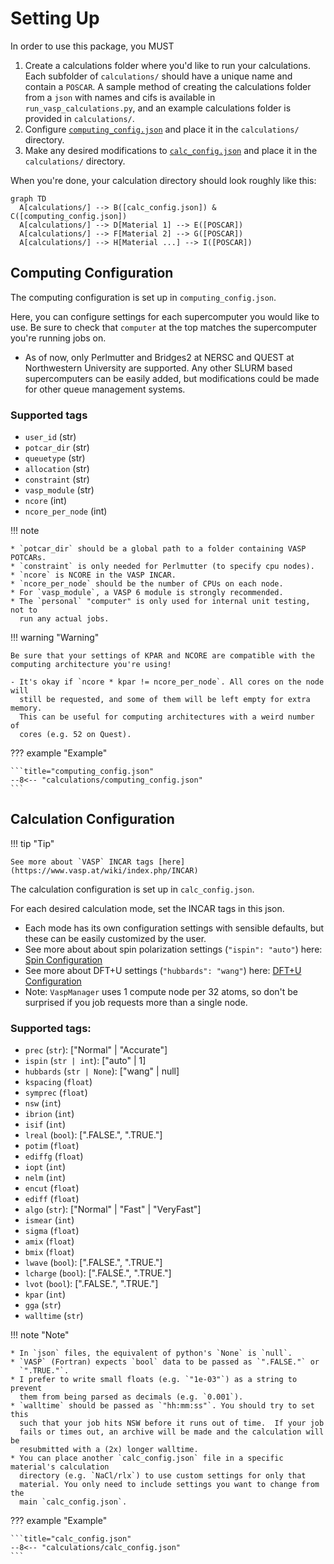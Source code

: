 # Setting Up

In order to use this package, you MUST

1. Create a calculations folder where you'd like to run your calculations.
   Each subfolder of `calculations/` should have a unique name and contain a
   `POSCAR`. A sample method of creating the calculations folder from a `json`
   with names and cifs is available in `run_vasp_calculations.py`, and an
   example calculations folder is provided in `calculations/`.
2. Configure [`computing_config.json`](#computing-configuration) and place it
   in the `calculations/` directory.
3. Make any desired modifications to
   [`calc_config.json`](#calculation-configuration) and place it in the
   `calculations/` directory.

When you're done, your calculation directory should look roughly like this:
```mermaid
graph TD
  A[calculations/] --> B([calc_config.json]) & C([computing_config.json])
  A[calculations/] --> D[Material 1] --> E([POSCAR])
  A[calculations/] --> F[Material 2] --> G([POSCAR])
  A[calculations/] --> H[Material ...] --> I([POSCAR])
```


## Computing Configuration

The computing configuration is set up in `computing_config.json`.

Here, you can configure settings for each supercomputer you would like to use.
Be sure to check that `computer` at the top matches the supercomputer you're
running jobs on.

- As of now, only Perlmutter and Bridges2 at NERSC and QUEST at Northwestern
  University are supported. Any other SLURM based supercomputers can be easily
  added, but modifications could be made for other queue management systems.

### Supported tags

* `user_id` (str)
* `potcar_dir` (str)
* `queuetype` (str)
* `allocation` (str)
* `constraint` (str)
* `vasp_module` (str)
* `ncore` (int)
* `ncore_per_node` (int)

!!! note

    * `potcar_dir` should be a global path to a folder containing VASP POTCARs.
    * `constraint` is only needed for Perlmutter (to specify cpu nodes).
    * `ncore` is NCORE in the VASP INCAR.
    * `ncore_per_node` should be the number of CPUs on each node.
    * For `vasp_module`, a VASP 6 module is strongly recommended.
    * The `personal` "computer" is only used for internal unit testing, not to
      run any actual jobs.

!!! warning "Warning"

    Be sure that your settings of KPAR and NCORE are compatible with the
    computing architecture you're using!

    - It's okay if `ncore * kpar != ncore_per_node`. All cores on the node will
      still be requested, and some of them will be left empty for extra memory.
      This can be useful for computing architectures with a weird number of
      cores (e.g. 52 on Quest).

??? example "Example"

    ```title="computing_config.json"
    --8<-- "calculations/computing_config.json"
    ```


## Calculation Configuration

!!! tip "Tip"

    See more about `VASP` INCAR tags [here](https://www.vasp.at/wiki/index.php/INCAR)

The calculation configuration is set up in `calc_config.json`.

For each desired calculation mode, set the INCAR tags in this json.

* Each mode has its own configuration settings with sensible defaults, but these can be easily customized by the user.
* See more about about spin polarization settings (`"ispin": "auto"`) here:
  [Spin Configuration](user_config/spin.md)
* See more about DFT+U settings (`"hubbards": "wang"`) here:
  [DFT+U Configuration](user_config/hubbards.md)
* Note: `VaspManager` uses 1 compute node per 32 atoms, so don't be surprised
  if you job requests more than a single node.

### Supported tags:

* `prec` (`str`): ["Normal" | "Accurate"]
* `ispin` (`str | int`): ["auto" | 1]
* `hubbards` (`str | None`): ["wang" | null]
* `kspacing` (`float`)
* `symprec` (`float`)
* `nsw` (`int`)
* `ibrion` (`int`)
* `isif` (`int`)
* `lreal` (`bool`): [".FALSE.", ".TRUE."]
* `potim` (`float`)
* `ediffg` (`float`)
* `iopt` (`int`)
* `nelm` (`int`)
* `encut` (`float`)
* `ediff` (`float`)
* `algo` (`str`): ["Normal" | "Fast" | "VeryFast"]
* `ismear` (`int`)
* `sigma` (`float`)
* `amix` (`float`)
* `bmix` (`float`)
* `lwave` (`bool`): [".FALSE.", ".TRUE."]
* `lcharge` (`bool`): [".FALSE.", ".TRUE."]
* `lvot` (`bool`): [".FALSE.", ".TRUE."]
* `kpar` (`int`)
* `gga` (`str`)
* `walltime` (`str`)

!!! note "Note"

    * In `json` files, the equivalent of python's `None` is `null`.
    * `VASP` (Fortran) expects `bool` data to be passed as `".FALSE."` or
      `".TRUE."`.
    * I prefer to write small floats (e.g. `"1e-03"`) as a string to prevent
      them from being parsed as decimals (e.g. `0.001`).
    * `walltime` should be passed as `"hh:mm:ss"`. You should try to set this
      such that your job hits NSW before it runs out of time.  If your job
      fails or times out, an archive will be made and the calculation will be
      resubmitted with a (2x) longer walltime.
    * You can place another `calc_config.json` file in a specific material's calculation
      directory (e.g. `NaCl/rlx`) to use custom settings for only that
      material. You only need to include settings you want to change from the
      main `calc_config.json`.

??? example "Example"

    ```title="calc_config.json"
    --8<-- "calculations/calc_config.json"
    ```
